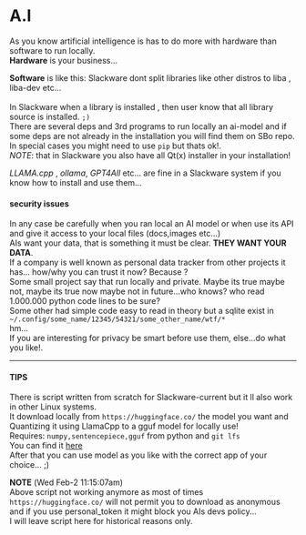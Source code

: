 

# A.I

As you know artificial intelligence is has to do more with hardware than software to run locally. <br>
**Hardware** is your business... <br>

**Software** is like this:
Slackware dont split libraries like other distros to liba , liba-dev etc...<br>  
In Slackware when a library is installed , then user know that all library source is installed. `;)`
<br>
There are several deps and 3rd programs to run locally an ai-model and if some deps are not already in the installation you will find them on SBo repo. <br>
In special cases you might need to use `pip` but thats ok!.<br>
*NOTE*: that in Slackware you also have all Qt(x) installer in your installation! 

*LLAMA.cpp* , *ollama*, *GPT4All* etc... are fine in a Slackware system if you know how to install and use them...<br>


#### security issues

In any case be carefully when you ran local an AI model or when use its API and give it access to your local files (docs,images etc...)<br>
AIs want your data, that is something it must be clear. **THEY WANT YOUR DATA**.<br>
If a company is well known as personal data tracker from other projects it has... how/why you can trust it now? Because ?<br>
Some small project say that run locally and private. Maybe its true maybe not, maybe its true now maybe not in future...who knows? who read 1.000.000 python code lines to be sure?<br>
Some other had simple code easy to read in theory but a sqlite exist in `~/.config/some_name/12345/54321/some_other_name/wtf/*` <br>
hm...<br>
If you are interesting for privacy be smart before use them, else...do what you like!. <br>


---

#### TIPS

There is script written from scratch for Slackware-current but it ll also work in other Linux systems.<br>
It download locally from `https://huggingface.co/` the model you want and Quantizing it using LlamaCpp to a gguf model for locally use!<br>
Requires: `numpy,sentencepiece,gguf` from python and `git lfs`<br>
You can find it [here](https://raw.githubusercontent.com/rizitis/Quantizing_with_LlamaCpp/refs/heads/main/quantizing_ai_models.sh)
<br>
After that you can use model as you like with the correct app of your choice... ;)

**ΝΟΤΕ** (Wed Feb-2 11:15:07am)<br>
Above script not working anymore as most of times `https://huggingface.co/` will not permit you to download as anonymous and if you use personal_token it might block you AIs devs policy... <br>
I will leave script here for historical reasons only.  
